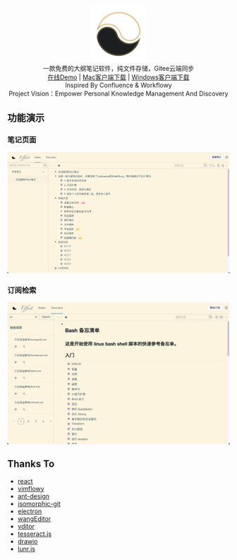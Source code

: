 <p align="center">
<img width="128px" src="./public/images/icon.png">
<br>
一款免费的大纲笔记软件，纯文件存储，Gitee云端同步
<br>
  <span>
    <a target="_blank" href="http://demo.effectnote.com/note/-1">在线Demo</a> |
    <a target="_blank" href="https://pan.baidu.com/s/1y0Ouxh_kOxNHQcpjUeArVg?pwd=evzn">Mac客户端下载</a> |
    <a target="_blank" href="https://pan.baidu.com/s/1gQTLyW7GHW4iSzroVmy4fQ?pwd=2qmc">Windows客户端下载</a>
  </span>
<br>
Inspired By Confluence & Workflowy
<br>
Project Vision：Empower Personal Knowledge Management And Discovery
</p>

## 功能演示

### 笔记页面
![](./public/images/readme_pic1.png)
### 订阅检索
![](./public/images/readme_pic2.png)


## Thanks To
- [react](https://github.com/facebook/react)
- [vimflowy](https://github.com/WuTheFWasThat/vimflowy)
- [ant-design](https://github.com/ant-design/ant-design)
- [isomorphic-git](https://github.com/isomorphic-git/isomorphic-git)
- [electron](https://github.com/electron/electron)
- [wangEditor](https://github.com/wangeditor-team/wangEditor)
- [vditor](https://github.com/Vanessa219/vditor)
- [tesseract.js](https://github.com/naptha/tesseract.js)
- [drawio](https://github.com/jgraph/drawio)
- [lunr.js](https://github.com/olivernn/lunr.js)
